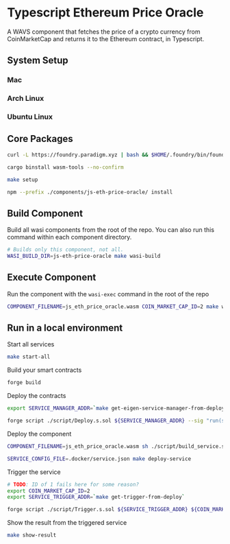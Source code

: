 # Typescript Ethereum Price Oracle

A WAVS component that fetches the price of a crypto currency from CoinMarketCap and returns it to the Ethereum contract, in Typescript.

## System Setup

### Mac

<!-- TODO: -->

### Arch Linux

<!-- TODO: -->

### Ubuntu Linux

<!-- TODO -->

## Core Packages

```bash docci-if-not-installed="cast"
curl -L https://foundry.paradigm.xyz | bash && $HOME/.foundry/bin/foundryup
```

```bash docci-if-not-installed="wasm-tools"
cargo binstall wasm-tools --no-confirm
```

```bash
make setup
```

```bash
npm --prefix ./components/js-eth-price-oracle/ install
```

## Build Component

Build all wasi components from the root of the repo. You can also run this command within each component directory.

```bash docci-output-contains="Successfully written"
# Builds only this component, not all.
WASI_BUILD_DIR=js-eth-price-oracle make wasi-build
```

## Execute Component

Run the component with the `wasi-exec` command in the root of the repo

```bash docci-output-contains="LTC"
COMPONENT_FILENAME=js_eth_price_oracle.wasm COIN_MARKET_CAP_ID=2 make wasi-exec
```

## Run in a local environment

Start all services

```bash docci-background docci-delay-after=5
make start-all
```

Build your smart contracts

```bash
forge build
```

Deploy the contracts

```bash docci-delay-after=1
export SERVICE_MANAGER_ADDR=`make get-eigen-service-manager-from-deploy`

forge script ./script/Deploy.s.sol ${SERVICE_MANAGER_ADDR} --sig "run(string)" --rpc-url http://localhost:8545 --broadcast
```

Deploy the component

```bash docci-delay-after=1
COMPONENT_FILENAME=js_eth_price_oracle.wasm sh ./script/build_service.sh

SERVICE_CONFIG_FILE=.docker/service.json make deploy-service
```

Trigger the service

```bash docci-delay-after=1
# TODO: ID of 1 fails here for some reason?
export COIN_MARKET_CAP_ID=2
export SERVICE_TRIGGER_ADDR=`make get-trigger-from-deploy`

forge script ./script/Trigger.s.sol ${SERVICE_TRIGGER_ADDR} ${COIN_MARKET_CAP_ID} --sig "run(string,string)" --rpc-url http://localhost:8545 --broadcast -v 4
```

Show the result from the triggered service

```bash docci-output-contains="LTC"
make show-result
```
